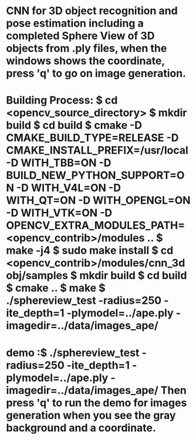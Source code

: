 CNN for 3D object recognition and pose estimation including a completed Sphere View of 3D objects from .ply files, when the windows shows the coordinate, press 'q' to go on image generation.
============================================
Building Process:
$ cd <opencv_source_directory>
$ mkdir build
$ cd build
$ cmake -D CMAKE_BUILD_TYPE=RELEASE -D CMAKE_INSTALL_PREFIX=/usr/local -D WITH_TBB=ON -D BUILD_NEW_PYTHON_SUPPORT=ON -D WITH_V4L=ON -D WITH_QT=ON -D WITH_OPENGL=ON -D WITH_VTK=ON -D OPENCV_EXTRA_MODULES_PATH=<opencv_contrib>/modules ..
$ make -j4
$ sudo make install
$ cd <opencv_contrib>/modules/cnn_3dobj/samples
$ mkdir build
$ cd build
$ cmake ..
$ make
$ ./sphereview_test -radius=250 -ite_depth=1 -plymodel=../ape.ply -imagedir=../data/images_ape/
==============================================
demo :$ ./sphereview_test -radius=250 -ite_depth=1 -plymodel=../ape.ply -imagedir=../data/images_ape/
Then press 'q' to run the demo for images generation when you see the gray background and a coordinate.
==============================================
